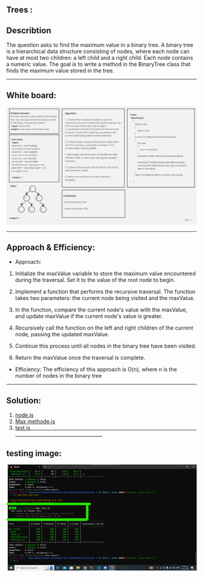 ## Trees :

## Describtion
The question asks to find the maximum value in a binary tree. A binary tree is a hierarchical data structure consisting of nodes, where each node can have at most two children: a left child and a right child. Each node contains a numeric value. The goal is to write a method in the BinaryTree class that finds the maximum value stored in the tree.

___________________________________________________________________________________________________________
## White board:
![whit board](./whitBoard.jpg)
___________________________________________________________________________________________________________
## Approach & Efficiency:
- Approach:
1. Initialize the maxValue variable to store the maximum value encountered during the traversal. Set it to the value of the root node to begin.

2. Implement a function that performs the recursive traversal. The function takes two parameters: the current node being visited and the maxValue.

3. In the function, compare the current node's value with the maxValue, and update maxValue if the current node's value is greater.

4. Recursively call the function on the left and right children of the current node, passing the updated maxValue.

5. Continue this process until all nodes in the binary tree have been visited.

6. Return the maxValue once the traversal is complete.

- Efficiency:
The efficiency of this approach is O(n), where n is the number of nodes in the binary tree
_________________________________________________________________________________________________________
## Solution:
1. [node.js](../TreeCodes/Node.js)
2. [Max methode.js](../TreeCodes/BinaryTree.js)
3. [test.js](../TreeCodes/__test__/trees.test.js)_________________________________________________________________________________________________________
## testing image:
![tests](./tests.png)

